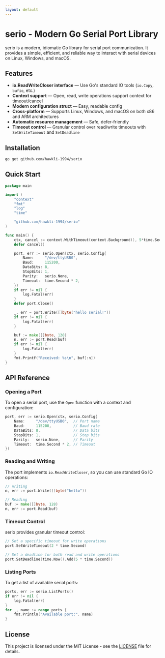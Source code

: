 ```yaml
---
layout: default
---
```


# serio - Modern Go Serial Port Library

serio is a modern, idiomatic Go library for serial port communication. It provides a simple, efficient, and reliable way to interact with serial devices on Linux, Windows, and macOS.

## Features

- **io.ReadWriteCloser interface** — Use Go's standard IO tools (`io.Copy`, `bufio`, etc.)
- **Context support** — Open, read, write operations support context for timeout/cancel
- **Modern configuration struct** — Easy, readable config
- **Cross-platform** — Supports Linux, Windows, and macOS on both x86 and ARM architectures
- **Automatic resource management** — Safe, defer-friendly
- **Timeout control** — Granular control over read/write timeouts with `SetWriteTimeout` and `SetDeadline`

## Installation

```bash
go get github.com/hawkli-1994/serio
```

## Quick Start

```go
package main

import (
    "context"
    "fmt"
    "log"
    "time"

    "github.com/hawkli-1994/serio"
)

func main() {
    ctx, cancel := context.WithTimeout(context.Background(), 5*time.Second)
    defer cancel()

    port, err := serio.Open(ctx, serio.Config{
        Name:     "/dev/ttyUSB0",
        Baud:     115200,
        DataBits: 8,
        StopBits: 1,
        Parity:   serio.None,
        Timeout:  time.Second * 2,
    })
    if err != nil {
        log.Fatal(err)
    }
    defer port.Close()

    _, err = port.Write([]byte("hello serial!"))
    if err != nil {
        log.Fatal(err)
    }

    buf := make([]byte, 128)
    n, err := port.Read(buf)
    if err != nil {
        log.Fatal(err)
    }
    fmt.Printf("Received: %s\n", buf[:n])
}
```

## API Reference

### Opening a Port

To open a serial port, use the `Open` function with a context and configuration:

```go
port, err := serio.Open(ctx, serio.Config{
    Name:     "/dev/ttyUSB0",  // Port name
    Baud:     115200,          // Baud rate
    DataBits: 8,               // Data bits
    StopBits: 1,               // Stop bits
    Parity:   serio.None,      // Parity
    Timeout:  time.Second * 2, // Timeout
})
```

### Reading and Writing

The port implements `io.ReadWriteCloser`, so you can use standard Go IO operations:

```go
// Writing
n, err := port.Write([]byte("hello"))

// Reading
buf := make([]byte, 128)
n, err := port.Read(buf)
```

### Timeout Control

serio provides granular timeout control:

```go
// Set a specific timeout for write operations
port.SetWriteTimeout(2 * time.Second)

// Set a deadline for both read and write operations
port.SetDeadline(time.Now().Add(5 * time.Second))
```

### Listing Ports

To get a list of available serial ports:

```go
ports, err := serio.ListPorts()
if err != nil {
    log.Fatal(err)
}
for _, name := range ports {
    fmt.Println("Available port:", name)
}
```

## License

This project is licensed under the MIT License - see the [LICENSE](https://github.com/hawkli-1994/serio/blob/main/LICENSE) file for details.